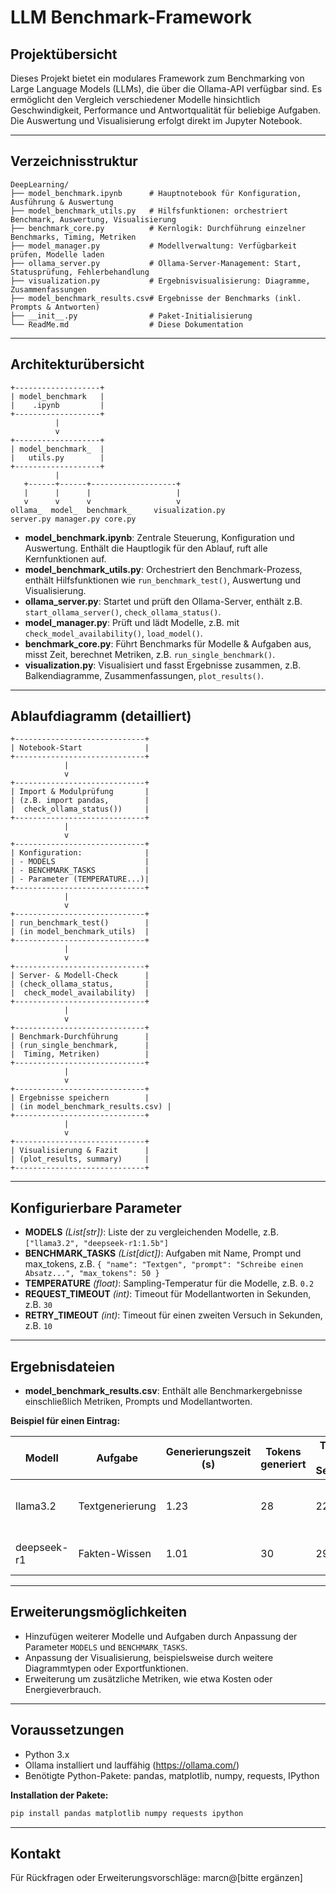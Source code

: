 # LLM Benchmark-Framework

## Projektübersicht

Dieses Projekt bietet ein modulares Framework zum Benchmarking von Large Language Models (LLMs), die über die Ollama-API verfügbar sind. Es ermöglicht den Vergleich verschiedener Modelle hinsichtlich Geschwindigkeit, Performance und Antwortqualität für beliebige Aufgaben. Die Auswertung und Visualisierung erfolgt direkt im Jupyter Notebook.

---

## Verzeichnisstruktur

```
DeepLearning/
├── model_benchmark.ipynb      # Hauptnotebook für Konfiguration, Ausführung & Auswertung
├── model_benchmark_utils.py   # Hilfsfunktionen: orchestriert Benchmark, Auswertung, Visualisierung
├── benchmark_core.py          # Kernlogik: Durchführung einzelner Benchmarks, Timing, Metriken
├── model_manager.py           # Modellverwaltung: Verfügbarkeit prüfen, Modelle laden
├── ollama_server.py           # Ollama-Server-Management: Start, Statusprüfung, Fehlerbehandlung
├── visualization.py           # Ergebnisvisualisierung: Diagramme, Zusammenfassungen
├── model_benchmark_results.csv# Ergebnisse der Benchmarks (inkl. Prompts & Antworten)
├── __init__.py                # Paket-Initialisierung
└── ReadMe.md                  # Diese Dokumentation
```

---

## Architekturübersicht

```
+-------------------+
| model_benchmark   |
|    .ipynb         |
+-------------------+
          |
          v
+-------------------+
| model_benchmark_  |
|   utils.py        |
+-------------------+
          |
   +------+------+-------------------+
   |      |      |                   |
   v      v      v                   v
ollama_  model_  benchmark_     visualization.py
server.py manager.py core.py
```

- **model_benchmark.ipynb**: Zentrale Steuerung, Konfiguration und Auswertung. Enthält die Hauptlogik für den Ablauf, ruft alle Kernfunktionen auf.
- **model_benchmark_utils.py**: Orchestriert den Benchmark-Prozess, enthält Hilfsfunktionen wie `run_benchmark_test()`, Auswertung und Visualisierung.
- **ollama_server.py**: Startet und prüft den Ollama-Server, enthält z.B. `start_ollama_server()`, `check_ollama_status()`.
- **model_manager.py**: Prüft und lädt Modelle, z.B. mit `check_model_availability()`, `load_model()`.
- **benchmark_core.py**: Führt Benchmarks für Modelle & Aufgaben aus, misst Zeit, berechnet Metriken, z.B. `run_single_benchmark()`.
- **visualization.py**: Visualisiert und fasst Ergebnisse zusammen, z.B. Balkendiagramme, Zusammenfassungen, `plot_results()`.

---

## Ablaufdiagramm (detailliert)

```
+-----------------------------+
| Notebook-Start              |
+-----------------------------+
            |
            v
+-----------------------------+
| Import & Modulprüfung       |
| (z.B. import pandas,        |
|  check_ollama_status())     |
+-----------------------------+
            |
            v
+-----------------------------+
| Konfiguration:              |
| - MODELS                    |
| - BENCHMARK_TASKS           |
| - Parameter (TEMPERATURE...)|
+-----------------------------+
            |
            v
+-----------------------------+
| run_benchmark_test()        |
| (in model_benchmark_utils)  |
+-----------------------------+
            |
            v
+-----------------------------+
| Server- & Modell-Check      |
| (check_ollama_status,       |
|  check_model_availability)  |
+-----------------------------+
            |
            v
+-----------------------------+
| Benchmark-Durchführung      |
| (run_single_benchmark,      |
|  Timing, Metriken)          |
+-----------------------------+
            |
            v
+-----------------------------+
| Ergebnisse speichern        |
| (in model_benchmark_results.csv) |
+-----------------------------+
            |
            v
+-----------------------------+
| Visualisierung & Fazit      |
| (plot_results, summary)     |
+-----------------------------+
```

---

## Konfigurierbare Parameter

- **MODELS** *(List[str])*: Liste der zu vergleichenden Modelle, z.B. `["llama3.2", "deepseek-r1:1.5b"]`
- **BENCHMARK_TASKS** *(List[dict])*: Aufgaben mit Name, Prompt und max_tokens, z.B. `{ "name": "Textgen", "prompt": "Schreibe einen Absatz...", "max_tokens": 50 }`
- **TEMPERATURE** *(float)*: Sampling-Temperatur für die Modelle, z.B. `0.2`
- **REQUEST_TIMEOUT** *(int)*: Timeout für Modellantworten in Sekunden, z.B. `30`
- **RETRY_TIMEOUT** *(int)*: Timeout für einen zweiten Versuch in Sekunden, z.B. `10`

---

## Ergebnisdateien

- **model_benchmark_results.csv**: Enthält alle Benchmarkergebnisse einschließlich Metriken, Prompts und Modellantworten.

**Beispiel für einen Eintrag:**

| Modell         | Aufgabe           | Generierungszeit (s) | Tokens generiert | Tokens pro Sekunde | Prompt                        | Antwort                 |
|---------------|-------------------|----------------------|------------------|--------------------|-------------------------------|-------------------------|
| llama3.2      | Textgenerierung   | 1.23                 | 28               | 22.8               | Schreibe einen kurzen Absatz...| ...                     |
| deepseek-r1   | Fakten-Wissen     | 1.01                 | 30               | 29.7               | Was ist der Unterschied ...   | ...                     |

---

## Erweiterungsmöglichkeiten

- Hinzufügen weiterer Modelle und Aufgaben durch Anpassung der Parameter `MODELS` und `BENCHMARK_TASKS`.
- Anpassung der Visualisierung, beispielsweise durch weitere Diagrammtypen oder Exportfunktionen.
- Erweiterung um zusätzliche Metriken, wie etwa Kosten oder Energieverbrauch.

---

## Voraussetzungen

- Python 3.x
- Ollama installiert und lauffähig (https://ollama.com/)
- Benötigte Python-Pakete: pandas, matplotlib, numpy, requests, IPython

**Installation der Pakete:**

```powershell
pip install pandas matplotlib numpy requests ipython
```

---

## Kontakt

Für Rückfragen oder Erweiterungsvorschläge: marcn@[bitte ergänzen]
